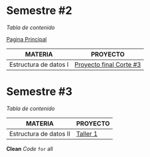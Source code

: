 # Semestre #2

_Tabla de contenido_

[Pagina Principal](https://cristianmarint.github.io/Proyectos-Personales)

MATERIA | PROYECTO
------------ | -------------
Estructura de datos I | [Proyecto final Corte #3](https://github.com/cristianmarint/Proyectos-Personales/blob/master/Universidad/semestre%20II/Estructura%20de%20Datos%20I/proyecto.c) 




# Semestre #3

_Tabla de contenido_


MATERIA | PROYECTO
------------ | -------------
Estructura de datos II | [Taller 1](https://github.com/cristianmarint/Proyectos-Personales/blob/master/Universidad/Semestre%20III/Estructuras%20de%20Datos%20II/taller%201/main.c) 

**Clean**  _Code_  `for` all
